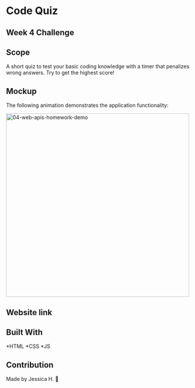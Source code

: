 # Code Quiz
## Week 4 Challenge

## Scope
A short quiz to test your basic coding knowledge with a timer that penalizes wrong answers. Try to get the highest score!

## Mockup 
The following animation demonstrates the application functionality:

<img width="500" alt="04-web-apis-homework-demo" src="https://user-images.githubusercontent.com/82549162/132150320-6c56f214-12d0-4407-995e-494315454635.gif">


## Website link 


## Built With
*HTML *CSS *JS

## Contribution
Made by Jessica H. 🖤

